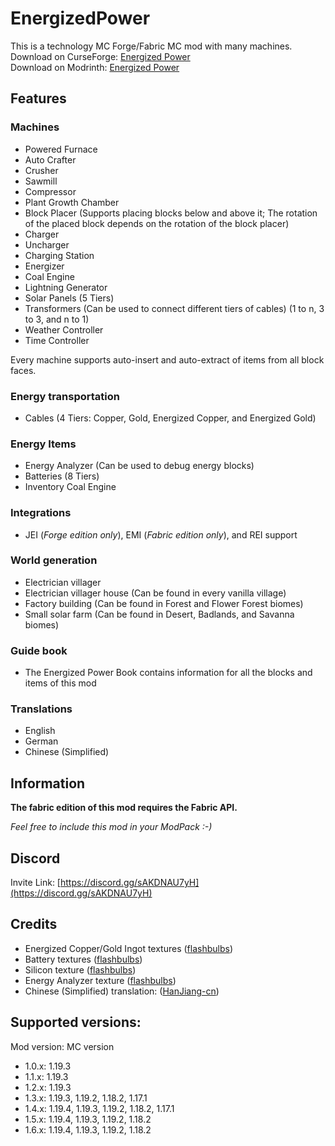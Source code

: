# EnergizedPower
This is a technology MC Forge/Fabric MC mod with many machines.<br>
Download on CurseForge: [Energized Power](https://www.curseforge.com/minecraft/mc-mods/energized-power)<br>
Download on Modrinth: [Energized Power](https://modrinth.com/mod/energized-power)

## Features

### Machines

* Powered Furnace
* Auto Crafter
* Crusher
* Sawmill
* Compressor
* Plant Growth Chamber
* Block Placer (Supports placing blocks below and above it; The rotation of the placed block depends on the rotation of the block placer)
* Charger
* Uncharger
* Charging Station
* Energizer
* Coal Engine
* Lightning Generator
* Solar Panels (5 Tiers)
* Transformers (Can be used to connect different tiers of cables) (1 to n, 3 to 3, and n to 1)
* Weather Controller
* Time Controller

Every machine supports auto-insert and auto-extract of items from all block faces.

### Energy transportation

* Cables (4 Tiers: Copper, Gold, Energized Copper, and Energized Gold)

### Energy Items

* Energy Analyzer (Can be used to debug energy blocks)
* Batteries (8 Tiers)
* Inventory Coal Engine

### Integrations

* JEI (*Forge edition only*), EMI (*Fabric edition only*), and REI support

### World generation

* Electrician villager
* Electrician villager house (Can be found in every vanilla village)
* Factory building (Can be found in Forest and Flower Forest biomes)
* Small solar farm (Can be found in Desert, Badlands, and Savanna biomes)

### Guide book

* The Energized Power Book contains information for all the blocks and items of this mod

### Translations

* English
* German
* Chinese (Simplified)

## Information

**The fabric edition of this mod requires the Fabric API.**

*Feel free to include this mod in your ModPack :-)*

## Discord

Invite Link: [https://discord.gg/sAKDNAU7yH](https://discord.gg/sAKDNAU7yH)

## Credits

- Energized Copper/Gold Ingot textures ([flashbulbs](https://github.com/flashbulbs))
- Battery textures ([flashbulbs](https://github.com/flashbulbs))
- Silicon texture ([flashbulbs](https://github.com/flashbulbs))
- Energy Analyzer texture ([flashbulbs](https://github.com/flashbulbs))
- Chinese (Simplified) translation: ([HanJiang-cn](https://github.com/HanJiang-cn))

## Supported versions:
Mod version: MC version
- 1.0.x: 1.19.3
- 1.1.x: 1.19.3
- 1.2.x: 1.19.3
- 1.3.x: 1.19.3, 1.19.2, 1.18.2, 1.17.1
- 1.4.x: 1.19.4, 1.19.3, 1.19.2, 1.18.2, 1.17.1
- 1.5.x: 1.19.4, 1.19.3, 1.19.2, 1.18.2
- 1.6.x: 1.19.4, 1.19.3, 1.19.2, 1.18.2
